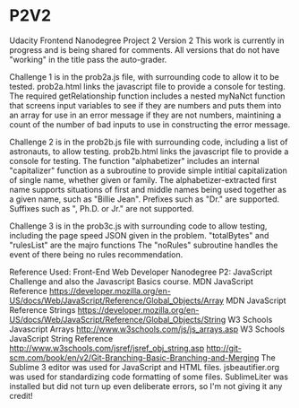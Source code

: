 P2V2
====

Udacity Frontend Nanodegree Project 2 Version 2
This work is currently in progress and is being shared for comments. All versions that do not have "working" in the title pass the auto-grader.

Challenge 1 is in the prob2a.js file, with surrounding code to allow it to be tested. prob2a.html links the javascript file to provide a console for testing. The required getRelationship function includes a nested myNaNct function that screens input variables to see if they are numbers and puts them into an array for use in an error message if they are not numbers, maintining a count of the number of bad inputs to use in constructing the error message.

Challenge 2 is in the prob2b.js file with surrounding code, including a list of astronauts, to allow testing. prob2b.html links the javascript file to provide a console for testing. The function "alphabetizer" includes an internal  "capitalizer" function as a subroutine to provide simple intitial capitalization of single name, whether given or family. The alphabetizer-extracted first name supports situations of first and middle names being used together as a given name, such as "Billie Jean". Prefixes such as "Dr." are supported. Suffixes such as ", Ph.D. or Jr." are not supported.

Challenge 3 is in the prob3c.js with surrounding code to allow testing, including the page speed JSON given in the problem. "totalBytes" and "rulesList" are the majro functions The "noRules" subroutine handles the event of there being no rules recommendation.

Reference Used: 
Front-End Web Developer Nanodegree P2: JavaScript Challenge and also the Javascript Basics course.
MDN JavaScript Reference https://developer.mozilla.org/en-US/docs/Web/JavaScript/Reference/Global_Objects/Array
MDN JavaScript Reference Strings https://developer.mozilla.org/en-US/docs/Web/JavaScript/Reference/Global_Objects/String
W3 Schools Javascript Arrays http://www.w3schools.com/js/js_arrays.asp
W3 Schools JavaScript String Reference http://www.w3schools.com/jsref/jsref_obj_string.asp
http://git-scm.com/book/en/v2/Git-Branching-Basic-Branching-and-Merging
The Sublime 3 editor was used for JavaScript and HTML files. jsbeautifier.org was used for standardizing code formatting of some files. SublimeLiter was installed but did not turn up even deliberate errors, so I'm not giving it any credit!